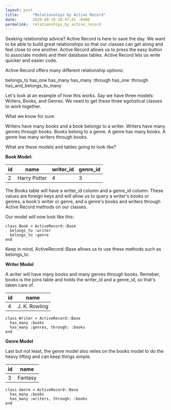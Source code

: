 ```yaml
---
layout: post
title:      "Relationships by Active Record"
date:       2020-08-10 18:47:41 -0400
permalink:  relationships_by_active_record
---
```



Seeking relationship advice? Active Record is here to save the day. We want to be able to build great relationships so that our classes can get along and feel close to one another. Active Record allows us to press the easy button to associate models and their database tables. Active Record lets us write quicker and easier code.

Active Record offers many different relationship options:

belongs_to
has_one
has_many
has_many :through
has_one :through
has_and_belongs_to_many

Let's look at an example of how this works. Say we have three models: Writers, Books, and Genres. We need to get these three egotistical classes to work together. 

What we know for sure:

Writers have many books and a book belongs to a writer.
Writers have many genres through books.
Books belong to a genre.
A genre has many books.
A genre has many writers through books.

What are these models and tables going to look like?

**Book Model:**

| id | name | writer_id | genre_id |
| -------- | -------- | -------- | -------- |
| 2     | Harry Potter      | 4     | 3     |

The Books table will have a writer_id column and a genre_id column. These values are foreign keys and will allow us to query a writer's books or genres, a book's writer or genre, and a genre's books and writers through Active Record methods on our classes. 

Our model will now look like this:

```
class Book < ActiveRecord::Base
  belongs_to :writer
  belongs_to :genre
end
```

Keep in mind, ActiveRecord::Base allows us to use these methods such as belongs_to.

**Writer Model**

A writer will have many books and many genres through books. Remeber, books is the joins table and holds the writer_id and a genre_id, so that's taken care of.

| id | name | 
| -------- | -------- | 
| 4     | J. K. Rowling      | 


```
class Writer < ActiveRecord::Base
  has_many :books
  has_many :genres, through: :books
end
```

**Genre Model**

Last but not least, the genre model also relies on the books model to do the heavy lifting and can keep things simple.

| id | name | 
| -------- | -------- | 
| 3     | Fantasy      | 



```
class Genre < ActiveRecord::Base
  has_many :books
  has_many :writers, through: :books
end
```


